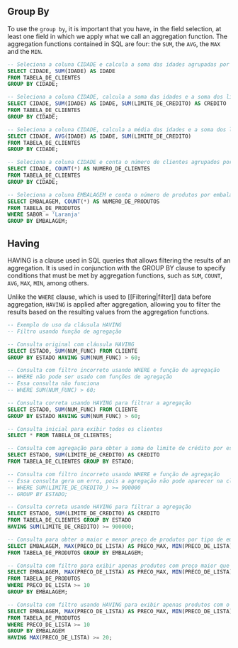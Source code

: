 ## Group By
To use the `group by`, it is important that you have, in the field selection, at least one field in which we apply what we call an aggregation function. The aggregation functions contained in SQL are four: the `SUM`, the `AVG`, the `MAX` and the `MIN`.
```sql
-- Seleciona a coluna CIDADE e calcula a soma das idades agrupadas por cidade
SELECT CIDADE, SUM(IDADE) AS IDADE 
FROM TABELA_DE_CLIENTES
GROUP BY CIDADE;

-- Seleciona a coluna CIDADE, calcula a soma das idades e a soma dos limites de crédito agrupadas por cidade
SELECT CIDADE, SUM(IDADE) AS IDADE, SUM(LIMITE_DE_CREDITO) AS CREDITO
FROM TABELA_DE_CLIENTES
GROUP BY CIDADE;

-- Seleciona a coluna CIDADE, calcula a média das idades e a soma dos limites de crédito agrupadas por cidade
SELECT CIDADE, AVG(IDADE) AS IDADE, SUM(LIMITE_DE_CREDITO)
FROM TABELA_DE_CLIENTES
GROUP BY CIDADE;

-- Seleciona a coluna CIDADE e conta o número de clientes agrupados por cidade
SELECT CIDADE, COUNT(*) AS NUMERO_DE_CLIENTES
FROM TABELA_DE_CLIENTES
GROUP BY CIDADE;

-- Seleciona a coluna EMBALAGEM e conta o número de produtos por embalagem, filtrando apenas os de sabor 'Laranja'
SELECT EMBALAGEM, COUNT(*) AS NUMERO_DE_PRODUTOS
FROM TABELA_DE_PRODUTOS
WHERE SABOR = 'Laranja'
GROUP BY EMBALAGEM;
```
## Having
HAVING is a clause used in SQL queries that allows filtering the results of an aggregation. It is used in conjunction with the GROUP BY clause to specify conditions that must be met by aggregation functions, such as `SUM`, `COUNT`, `AVG`, `MAX`, `MIN`, among others.

Unlike the `WHERE` clause, which is used to [[Filtering|filter]] data before aggregation, `HAVING` is applied after aggregation, allowing you to filter the results based on the resulting values from the aggregation functions.
```sql
-- Exemplo do uso da cláusula HAVING
-- Filtro usando função de agregação

-- Consulta original com cláusula HAVING
SELECT ESTADO, SUM(NUM_FUNC) FROM CLIENTE
GROUP BY ESTADO HAVING SUM(NUM_FUNC) > 60;

-- Consulta com filtro incorreto usando WHERE e função de agregação
-- WHERE não pode ser usado com funções de agregação
-- Essa consulta não funciona
-- WHERE SUM(NUM_FUNC) > 60;

-- Consulta correta usando HAVING para filtrar a agregação
SELECT ESTADO, SUM(NUM_FUNC) FROM CLIENTE
GROUP BY ESTADO HAVING SUM(NUM_FUNC) > 60;

-- Consulta inicial para exibir todos os clientes
SELECT * FROM TABELA_DE_CLIENTES;

-- Consulta com agregação para obter a soma do limite de crédito por estado
SELECT ESTADO, SUM(LIMITE_DE_CREDITO) AS CREDITO
FROM TABELA_DE_CLIENTES GROUP BY ESTADO;

-- Consulta com filtro incorreto usando WHERE e função de agregação
-- Essa consulta gera um erro, pois a agregação não pode aparecer na cláusula WHERE
-- WHERE SUM(LIMITE_DE_CREDITO_) >= 900000
-- GROUP BY ESTADO;

-- Consulta correta usando HAVING para filtrar a agregação
SELECT ESTADO, SUM(LIMITE_DE_CREDITO) AS CREDITO
FROM TABELA_DE_CLIENTES GROUP BY ESTADO
HAVING SUM(LIMITE_DE_CREDITO) >= 900000;

-- Consulta para obter o maior e menor preço de produtos por tipo de embalagem
SELECT EMBALAGEM, MAX(PRECO_DE_LISTA) AS PRECO_MAX, MIN(PRECO_DE_LISTA) AS PRECO_MIN
FROM TABELA_DE_PRODUTOS GROUP BY EMBALAGEM;

-- Consulta com filtro para exibir apenas produtos com preço maior que dez unidades monetárias
SELECT EMBALAGEM, MAX(PRECO_DE_LISTA) AS PRECO_MAX, MIN(PRECO_DE_LISTA) AS PRECO_MIN
FROM TABELA_DE_PRODUTOS
WHERE PRECO_DE_LISTA >= 10
GROUP BY EMBALAGEM;

-- Consulta com filtro usando HAVING para exibir apenas produtos com o maior preço de lista maior que 20 unidades monetárias
SELECT EMBALAGEM, MAX(PRECO_DE_LISTA) AS PRECO_MAX, MIN(PRECO_DE_LISTA) AS PRECO_MIN
FROM TABELA_DE_PRODUTOS
WHERE PRECO_DE_LISTA >= 10
GROUP BY EMBALAGEM
HAVING MAX(PRECO_DE_LISTA) >= 20;
```